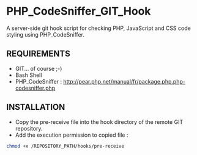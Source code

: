 PHP_CodeSniffer_GIT_Hook
========================

A server-side git hook script for checking PHP, JavaScript and CSS code styling using PHP_CodeSniffer.

REQUIREMENTS
------------
- GIT... of course ;-)
- Bash Shell
- PHP_CodeSniffer : http://pear.php.net/manual/fr/package.php.php-codesniffer.php

INSTALLATION
------------

- Copy the pre-receive file into the hook directory of the remote GIT
repository.
-  Add the execution permission to copied file : 
```bash
chmod +x /REPOSITORY_PATH/hooks/pre-receive
``` 
